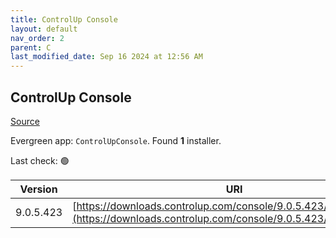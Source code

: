 ```yaml
---
title: ControlUp Console
layout: default
nav_order: 2
parent: C
last_modified_date: Sep 16 2024 at 12:56 AM
---
```


## ControlUp Console

[Source](https://www.controlup.com/products/controlup/management/)

Evergreen app: `ControlUpConsole`. Found **1** installer.

Last check: 🟢

| Version   | URI                                                                                                                                |
| --------- | ---------------------------------------------------------------------------------------------------------------------------------- |
| 9.0.5.423 | [https://downloads.controlup.com/console/9.0.5.423/ControlUp.zip](https://downloads.controlup.com/console/9.0.5.423/ControlUp.zip) |
